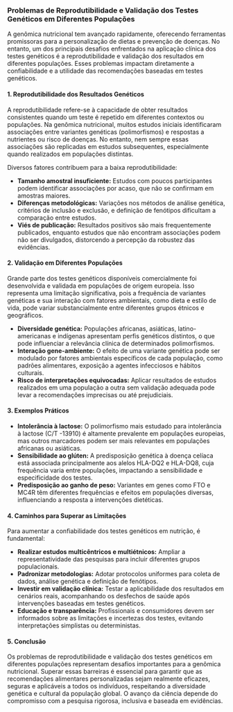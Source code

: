 
### Problemas de Reprodutibilidade e Validação dos Testes Genéticos em Diferentes Populações

A genômica nutricional tem avançado rapidamente, oferecendo ferramentas promissoras para a personalização de dietas e prevenção de doenças. No entanto, um dos principais desafios enfrentados na aplicação clínica dos testes genéticos é a reprodutibilidade e validação dos resultados em diferentes populações. Esses problemas impactam diretamente a confiabilidade e a utilidade das recomendações baseadas em testes genéticos.

#### 1. **Reprodutibilidade dos Resultados Genéticos**

A reprodutibilidade refere-se à capacidade de obter resultados consistentes quando um teste é repetido em diferentes contextos ou populações. Na genômica nutricional, muitos estudos iniciais identificaram associações entre variantes genéticas (polimorfismos) e respostas a nutrientes ou risco de doenças. No entanto, nem sempre essas associações são replicadas em estudos subsequentes, especialmente quando realizados em populações distintas.

Diversos fatores contribuem para a baixa reprodutibilidade:

- **Tamanho amostral insuficiente:** Estudos com poucos participantes podem identificar associações por acaso, que não se confirmam em amostras maiores.
- **Diferenças metodológicas:** Variações nos métodos de análise genética, critérios de inclusão e exclusão, e definição de fenótipos dificultam a comparação entre estudos.
- **Viés de publicação:** Resultados positivos são mais frequentemente publicados, enquanto estudos que não encontram associações podem não ser divulgados, distorcendo a percepção da robustez das evidências.

#### 2. **Validação em Diferentes Populações**

Grande parte dos testes genéticos disponíveis comercialmente foi desenvolvida e validada em populações de origem europeia. Isso representa uma limitação significativa, pois a frequência de variantes genéticas e sua interação com fatores ambientais, como dieta e estilo de vida, pode variar substancialmente entre diferentes grupos étnicos e geográficos.

- **Diversidade genética:** Populações africanas, asiáticas, latino-americanas e indígenas apresentam perfis genéticos distintos, o que pode influenciar a relevância clínica de determinados polimorfismos.
- **Interação gene-ambiente:** O efeito de uma variante genética pode ser modulado por fatores ambientais específicos de cada população, como padrões alimentares, exposição a agentes infecciosos e hábitos culturais.
- **Risco de interpretações equivocadas:** Aplicar resultados de estudos realizados em uma população a outra sem validação adequada pode levar a recomendações imprecisas ou até prejudiciais.

#### 3. **Exemplos Práticos**

- **Intolerância à lactose:** O polimorfismo mais estudado para intolerância à lactose (C/T -13910) é altamente prevalente em populações europeias, mas outros marcadores podem ser mais relevantes em populações africanas ou asiáticas.
- **Sensibilidade ao glúten:** A predisposição genética à doença celíaca está associada principalmente aos alelos HLA-DQ2 e HLA-DQ8, cuja frequência varia entre populações, impactando a sensibilidade e especificidade dos testes.
- **Predisposição ao ganho de peso:** Variantes em genes como FTO e MC4R têm diferentes frequências e efeitos em populações diversas, influenciando a resposta a intervenções dietéticas.

#### 4. **Caminhos para Superar as Limitações**

Para aumentar a confiabilidade dos testes genéticos em nutrição, é fundamental:

- **Realizar estudos multicêntricos e multiétnicos:** Ampliar a representatividade das pesquisas para incluir diferentes grupos populacionais.
- **Padronizar metodologias:** Adotar protocolos uniformes para coleta de dados, análise genética e definição de fenótipos.
- **Investir em validação clínica:** Testar a aplicabilidade dos resultados em cenários reais, acompanhando os desfechos de saúde após intervenções baseadas em testes genéticos.
- **Educação e transparência:** Profissionais e consumidores devem ser informados sobre as limitações e incertezas dos testes, evitando interpretações simplistas ou deterministas.

#### 5. **Conclusão**

Os problemas de reprodutibilidade e validação dos testes genéticos em diferentes populações representam desafios importantes para a genômica nutricional. Superar essas barreiras é essencial para garantir que as recomendações alimentares personalizadas sejam realmente eficazes, seguras e aplicáveis a todos os indivíduos, respeitando a diversidade genética e cultural da população global. O avanço da ciência depende do compromisso com a pesquisa rigorosa, inclusiva e baseada em evidências.
```

